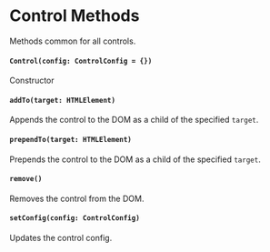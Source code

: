 # Control Methods

Methods common for all controls.

#### `Control(config: ControlConfig = {})`

Constructor

#### `addTo(target: HTMLElement)`

Appends the control to the DOM as a child of the specified `target`.

#### `prependTo(target: HTMLElement)`

Prepends the control to the DOM as a child of the specified `target`.

#### `remove()`

Removes the control from the DOM.

#### `setConfig(config: ControlConfig)`

Updates the control config.
